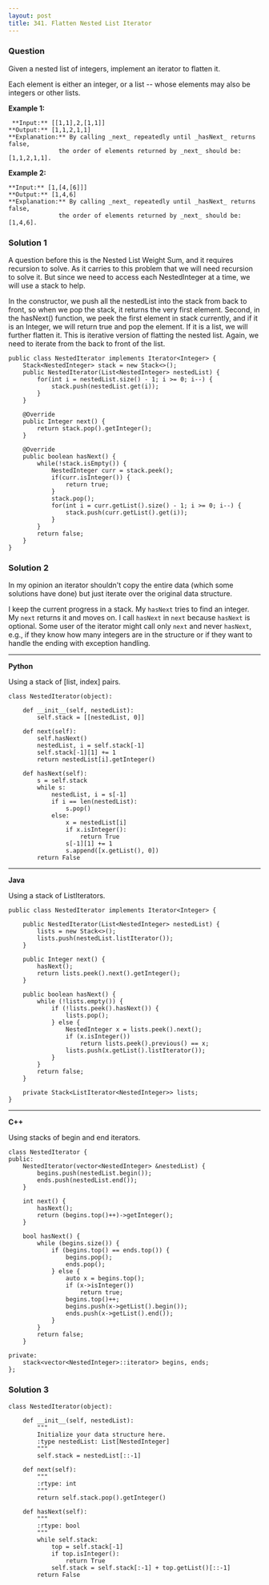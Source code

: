 ```yaml
---
layout: post
title: 341. Flatten Nested List Iterator
---
```

### Question
Given a nested list of integers, implement an iterator to flatten it.

Each element is either an integer, or a list -- whose elements may also be
integers or other lists.

 **Example 1:**

    
    
     **Input:** [[1,1],2,[1,1]]
    **Output:** [1,1,2,1,1]
    **Explanation:** By calling _next_ repeatedly until _hasNext_ returns false, 
                  the order of elements returned by _next_ should be: [1,1,2,1,1].

**Example 2:**

    
    
    **Input:** [1,[4,[6]]]
    **Output:** [1,4,6]
    **Explanation:** By calling _next_ repeatedly until _hasNext_ returns false, 
                  the order of elements returned by _next_ should be: [1,4,6].
    

### Solution 1
A question before this is the Nested List Weight Sum, and it requires
recursion to solve. As it carries to this problem that we will need recursion
to solve it. But since we need to access each NestedInteger at a time, we will
use a stack to help.

In the constructor, we push all the nestedList into the stack from back to
front, so when we pop the stack, it returns the very first element. Second, in
the hasNext() function, we peek the first element in stack currently, and if
it is an Integer, we will return true and pop the element. If it is a list, we
will further flatten it. This is iterative version of flatting the nested
list. Again, we need to iterate from the back to front of the list.

    
    
    public class NestedIterator implements Iterator<Integer> {
        Stack<NestedInteger> stack = new Stack<>();
        public NestedIterator(List<NestedInteger> nestedList) {
            for(int i = nestedList.size() - 1; i >= 0; i--) {
                stack.push(nestedList.get(i));
            }
        }
    
        @Override
        public Integer next() {
            return stack.pop().getInteger();
        }
    
        @Override
        public boolean hasNext() {
            while(!stack.isEmpty()) {
                NestedInteger curr = stack.peek();
                if(curr.isInteger()) {
                    return true;
                }
                stack.pop();
                for(int i = curr.getList().size() - 1; i >= 0; i--) {
                    stack.push(curr.getList().get(i));
                }
            }
            return false;
        }
    }


### Solution 2
In my opinion an iterator shouldn't copy the entire data (which some solutions
have done) but just iterate over the original data structure.

I keep the current progress in a stack. My `hasNext` tries to find an integer.
My `next` returns it and moves on. I call `hasNext` in `next` because
`hasNext` is optional. Some user of the iterator might call only `next` and
never `hasNext`, e.g., if they know how many integers are in the structure or
if they want to handle the ending with exception handling.

* * *

 **Python**

Using a stack of [list, index] pairs.

    
    
    class NestedIterator(object):
    
        def __init__(self, nestedList):
            self.stack = [[nestedList, 0]]
    
        def next(self):
            self.hasNext()
            nestedList, i = self.stack[-1]
            self.stack[-1][1] += 1
            return nestedList[i].getInteger()
                
        def hasNext(self):
            s = self.stack
            while s:
                nestedList, i = s[-1]
                if i == len(nestedList):
                    s.pop()
                else:
                    x = nestedList[i]
                    if x.isInteger():
                        return True
                    s[-1][1] += 1
                    s.append([x.getList(), 0])
            return False
    

* * *

**Java**

Using a stack of ListIterators.

    
    
    public class NestedIterator implements Iterator<Integer> {
    
        public NestedIterator(List<NestedInteger> nestedList) {
            lists = new Stack<>();
            lists.push(nestedList.listIterator());
        }
    
        public Integer next() {
            hasNext();
            return lists.peek().next().getInteger();
        }
    
        public boolean hasNext() {
            while (!lists.empty()) {
                if (!lists.peek().hasNext()) {
                    lists.pop();
                } else {
                    NestedInteger x = lists.peek().next();
                    if (x.isInteger())
                        return lists.peek().previous() == x;
                    lists.push(x.getList().listIterator());
                }
            }
            return false;
        }
        
        private Stack<ListIterator<NestedInteger>> lists;
    }
    

* * *

**C++**

Using stacks of begin and end iterators.

    
    
    class NestedIterator {
    public:
        NestedIterator(vector<NestedInteger> &nestedList) {
            begins.push(nestedList.begin());
            ends.push(nestedList.end());
        }
    
        int next() {
            hasNext();
            return (begins.top()++)->getInteger();
        }
    
        bool hasNext() {
            while (begins.size()) {
                if (begins.top() == ends.top()) {
                    begins.pop();
                    ends.pop();
                } else {
                    auto x = begins.top();
                    if (x->isInteger())
                        return true;
                    begins.top()++;
                    begins.push(x->getList().begin());
                    ends.push(x->getList().end());
                }
            }
            return false;
        }
    
    private:
        stack<vector<NestedInteger>::iterator> begins, ends;
    };


### Solution 3
    
    
    class NestedIterator(object):
    
        def __init__(self, nestedList):
            """
            Initialize your data structure here.
            :type nestedList: List[NestedInteger]
            """
            self.stack = nestedList[::-1]
            
        def next(self):
            """
            :rtype: int
            """
            return self.stack.pop().getInteger()
            
        def hasNext(self):
            """
            :rtype: bool
            """
            while self.stack:
                top = self.stack[-1]
                if top.isInteger():
                    return True
                self.stack = self.stack[:-1] + top.getList()[::-1]
            return False



